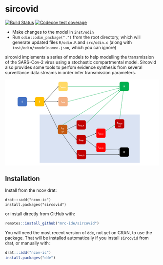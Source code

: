 # sircovid

<!-- badges: start -->
[![Build Status](https://travis-ci.com/mrc-ide/sircovid.svg?branch=master)](https://travis-ci.com/mrc-ide/sircovid)
[![Codecov test coverage](https://codecov.io/gh/mrc-ide/sircovid/branch/master/graph/badge.svg)](https://codecov.io/gh/mrc-ide/sircovid?branch=master)
<!-- badges: end -->

* Make changes to the model in `inst/odin`
* Run `odin::odin_package(".")` from the root directory, which will generate updated files `R/odin.R` and `src/odin.c` (along with `inst/odin/<modelname>.json`, which you can ignore)

sircovid implements a series of models to help modelling the transmission of the SARS-Cov-2 virus using a stochastic compartmental model. Sircovid also provides some tools to perfom evidence synthesis from several surveillance data streams in order infer transmission parameters.

<img src="man/figures/sircovid_diagram.png" align="center" style = "border: none; float: center;" width = "800px">

## Installation

Install from the ncov drat:

```
drat:::add("ncov-ic")
install.packages("sircovid")
```

or install directly from GitHub with:

```r
remotes::install_github("mrc-ide/sircovid")
```

You will need the most recent version of `dde`, not yet on CRAN, to use the package.  That will be installed automatically if you install `sircovid` from drat, or manually with:

```r
drat:::add("ncov-ic")
install.packages("dde")
```
